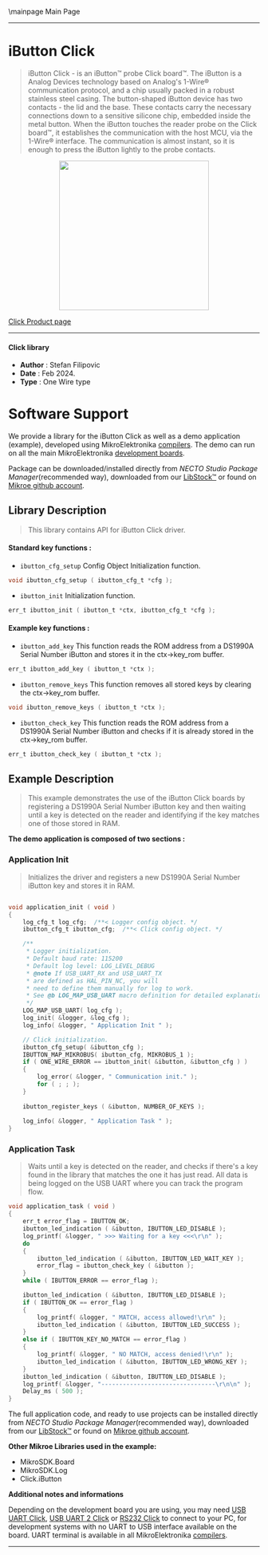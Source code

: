\mainpage Main Page

---
# iButton Click

> iButton Click - is an iButton™ probe Click board™. The iButton is a Analog Devices technology based on Analog's 1-Wire® communication protocol, and a chip usually packed in a robust stainless steel casing. The button-shaped iButton device has two contacts - the lid and the base. These contacts carry the necessary connections down to a sensitive silicone chip, embedded inside the metal button. When the iButton touches the reader probe on the Click board™, it establishes the communication with the host MCU, via the 1-Wire® interface. The communication is almost instant, so it is enough to press the iButton lightly to the probe contacts.

<p align="center">
  <img src="https://download.mikroe.com/images/click_for_ide/ibutton_click.png" height=300px>
</p>

[Click Product page](https://www.mikroe.com/ibutton-click)

---


#### Click library

- **Author**        : Stefan Filipovic
- **Date**          : Feb 2024.
- **Type**          : One Wire type


# Software Support

We provide a library for the iButton Click
as well as a demo application (example), developed using MikroElektronika
[compilers](https://www.mikroe.com/necto-studio).
The demo can run on all the main MikroElektronika [development boards](https://www.mikroe.com/development-boards).

Package can be downloaded/installed directly from *NECTO Studio Package Manager*(recommended way), downloaded from our [LibStock&trade;](https://libstock.mikroe.com) or found on [Mikroe github account](https://github.com/MikroElektronika/mikrosdk_click_v2/tree/master/clicks).

## Library Description

> This library contains API for iButton Click driver.

#### Standard key functions :

- `ibutton_cfg_setup` Config Object Initialization function.
```c
void ibutton_cfg_setup ( ibutton_cfg_t *cfg );
```

- `ibutton_init` Initialization function.
```c
err_t ibutton_init ( ibutton_t *ctx, ibutton_cfg_t *cfg );
```

#### Example key functions :

- `ibutton_add_key` This function reads the ROM address from a DS1990A Serial Number iButton and stores it in the ctx->key_rom buffer.
```c
err_t ibutton_add_key ( ibutton_t *ctx );
```

- `ibutton_remove_keys` This function removes all stored keys by clearing the ctx->key_rom buffer.
```c
void ibutton_remove_keys ( ibutton_t *ctx );
```

- `ibutton_check_key` This function reads the ROM address from a DS1990A Serial Number iButton and checks if it is already stored in the ctx->key_rom buffer.
```c
err_t ibutton_check_key ( ibutton_t *ctx );
```

## Example Description

> This example demonstrates the use of the iButton Click boards by registering a DS1990A Serial Number iButton
key and then waiting until a key is detected on the reader and identifying if the key matches one of those stored in RAM.

**The demo application is composed of two sections :**

### Application Init

> Initializes the driver and registers a new DS1990A Serial Number iButton key and stores it in RAM.

```c

void application_init ( void )
{
    log_cfg_t log_cfg;  /**< Logger config object. */
    ibutton_cfg_t ibutton_cfg;  /**< Click config object. */

    /** 
     * Logger initialization.
     * Default baud rate: 115200
     * Default log level: LOG_LEVEL_DEBUG
     * @note If USB_UART_RX and USB_UART_TX 
     * are defined as HAL_PIN_NC, you will 
     * need to define them manually for log to work. 
     * See @b LOG_MAP_USB_UART macro definition for detailed explanation.
     */
    LOG_MAP_USB_UART( log_cfg );
    log_init( &logger, &log_cfg );
    log_info( &logger, " Application Init " );

    // Click initialization.
    ibutton_cfg_setup( &ibutton_cfg );
    IBUTTON_MAP_MIKROBUS( ibutton_cfg, MIKROBUS_1 );
    if ( ONE_WIRE_ERROR == ibutton_init( &ibutton, &ibutton_cfg ) ) 
    {
        log_error( &logger, " Communication init." );
        for ( ; ; );
    }
    
    ibutton_register_keys ( &ibutton, NUMBER_OF_KEYS );
    
    log_info( &logger, " Application Task " );
}

```

### Application Task

> Waits until a key is detected on the reader, and checks if there's a key found in the library that matches the one it has just read.
All data is being logged on the USB UART where you can track the program flow.

```c
void application_task ( void )
{
    err_t error_flag = IBUTTON_OK;
    ibutton_led_indication ( &ibutton, IBUTTON_LED_DISABLE );
    log_printf( &logger, " >>> Waiting for a key <<<\r\n" );
    do
    {
        ibutton_led_indication ( &ibutton, IBUTTON_LED_WAIT_KEY );
        error_flag = ibutton_check_key ( &ibutton );
    }
    while ( IBUTTON_ERROR == error_flag );

    ibutton_led_indication ( &ibutton, IBUTTON_LED_DISABLE );
    if ( IBUTTON_OK == error_flag )
    {
        log_printf( &logger, " MATCH, access allowed!\r\n" );
        ibutton_led_indication ( &ibutton, IBUTTON_LED_SUCCESS );
    }
    else if ( IBUTTON_KEY_NO_MATCH == error_flag )
    {
        log_printf( &logger, " NO MATCH, access denied!\r\n" );
        ibutton_led_indication ( &ibutton, IBUTTON_LED_WRONG_KEY );
    }
    ibutton_led_indication ( &ibutton, IBUTTON_LED_DISABLE );
    log_printf( &logger, "--------------------------------\r\n\n" );
    Delay_ms ( 500 );
}
```

The full application code, and ready to use projects can be installed directly from *NECTO Studio Package Manager*(recommended way), downloaded from our [LibStock&trade;](https://libstock.mikroe.com) or found on [Mikroe github account](https://github.com/MikroElektronika/mikrosdk_click_v2/tree/master/clicks).

**Other Mikroe Libraries used in the example:**

- MikroSDK.Board
- MikroSDK.Log
- Click.iButton

**Additional notes and informations**

Depending on the development board you are using, you may need
[USB UART Click](https://www.mikroe.com/usb-uart-click),
[USB UART 2 Click](https://www.mikroe.com/usb-uart-2-click) or
[RS232 Click](https://www.mikroe.com/rs232-click) to connect to your PC, for
development systems with no UART to USB interface available on the board. UART
terminal is available in all MikroElektronika
[compilers](https://shop.mikroe.com/compilers).

---
